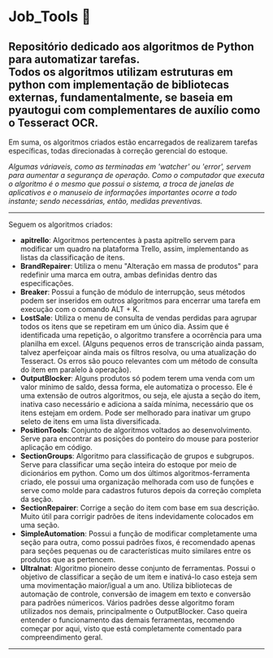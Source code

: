 # Job_Tools 🔨
## Repositório dedicado aos algoritmos de Python para automatizar tarefas. <br> Todos os algoritmos utilizam estruturas em python com implementação de bibliotecas externas, fundamentalmente, se baseia em pyautogui com complementares de auxílio como o <b>Tesseract OCR</b>.

Em suma, os algoritmos criados estão encarregados de realizarem tarefas específicas, todas direcionadas à correção gerencial do estoque.

_Algumas váriaveis, como as terminadas em 'watcher' ou 'error', servem para aumentar a segurança de operação. Como o computador que executa o algoritmo é o mesmo que possui o sistema, a troca de janelas de aplicativos e o manuseio de informações importantes ocorre a todo instante; sendo necessárias, então, medidas preventivas._
<hr>
Seguem os algoritmos criados:

- **apitrello**: Algoritmos pertencentes à pasta apitrello servem para modificar um quadro na plataforma Trello, assim, implementando as listas da classificação de itens.
- **BrandRepairer**: Utiliza o menu "Alteração em massa de produtos" para redefinir uma marca em outra, ambas definidas dentro das especificações.
- **Breaker**: Possui a função de módulo de interrupção, seus métodos podem ser inseridos em outros algoritmos para encerrar uma tarefa em execução com o comando ALT + K.
- **LostSale**: Utiliza o menu de consulta de vendas perdidas para agrupar todos os itens que se repetiram em um único dia. Assim que é identificada uma repetição, o algoritmo transfere a ocorrência para uma planilha em excel. (Alguns pequenos erros de transcrição ainda passam, talvez aperfeiçoar ainda mais os filtros resolva, ou uma atualização do Tesseract. Os erros são pouco relevantes com um método de consulta do item em paralelo à operação).
- **OutputBlocker**: Alguns produtos só podem terem uma venda com um valor mínimo de saldo, dessa forma, ele automatiza o processo. Ele é uma extensão de outros algoritmos, ou seja, ele ajusta a seção do item, inativa caso necessário e adiciona a saída mínima, necessário que os itens estejam em ordem. Pode ser melhorado para inativar um grupo seleto de itens em uma lista diversificada.
- **PositionTools**: Conjunto de algoritmos voltados ao desenvolvimento. Serve para encontrar as posições do ponteiro do mouse para posterior aplicação em código.
- **SectionGroups**: Algoritmo para classificação de grupos e subgrupos. Serve para classificar uma seção inteira do estoque por meio de dicionários em python. Como um dos últimos algoritmos-ferramenta criado, ele possui uma organização melhorada com uso de funções e serve como molde para cadastros futuros depois da correção completa da seção.
- **SectionRepairer**: Corrige a seção do item com base em sua descrição. Muito útil para corrigir padrões de itens indevidamente colocados em uma seção.
- **SimpleAutomation**: Possui a função de modificar completamente uma seção para outra, como possui padrões fixos, é recomendado apenas para seções pequenas ou de características muito similares entre os produtos que as pertencem.
- **UltraInat**: Algoritmo pioneiro desse conjunto de ferramentas. Possui o objetivo de classificar a seção de um item e inativá-lo caso esteja sem uma movimentação maior/igual a um ano. Utiliza bibliotecas de automação de controle, conversão de imagem em texto e conversão para padrões númericos. Vários padrões desse algoritmo foram utilizados nos demais, principalmente o OutputBlocker. Caso queira entender o funcionamento das demais ferramentas, recomendo começar por aqui, visto que está completamente comentado para compreendimento geral.
<hr>
